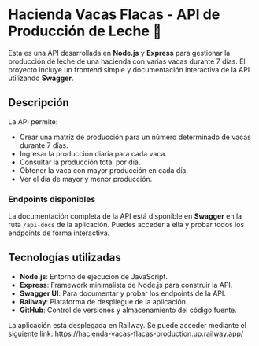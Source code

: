 # Hacienda Vacas Flacas - API de Producción de Leche 🐄

Esta es una API desarrollada en **Node.js** y **Express** para gestionar la producción de leche de una hacienda con varias vacas durante 7 días. El proyecto incluye un frontend simple y documentación interactiva de la API utilizando **Swagger**.

## Descripción

La API permite:
- Crear una matriz de producción para un número determinado de vacas durante 7 días.
- Ingresar la producción diaria para cada vaca.
- Consultar la producción total por día.
- Obtener la vaca con mayor producción en cada día.
- Ver el día de mayor y menor producción.

### Endpoints disponibles

La documentación completa de la API está disponible en **Swagger** en la ruta `/api-docs` de la aplicación. Puedes acceder a ella y probar todos los endpoints de forma interactiva.

## Tecnologías utilizadas

- **Node.js**: Entorno de ejecución de JavaScript.
- **Express**: Framework minimalista de Node.js para construir la API.
- **Swagger UI**: Para documentar y probar los endpoints de la API.
- **Railway**: Plataforma de despliegue de la aplicación.
- **GitHub**: Control de versiones y almacenamiento del código fuente.

La aplicación está desplegada en Railway. Se puede acceder mediante el siguiente link:
https://hacienda-vacas-flacas-production.up.railway.app/
